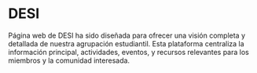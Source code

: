 # DESI
Página web de DESI ha sido diseñada para ofrecer una visión completa y detallada de nuestra agrupación estudiantil. Esta plataforma centraliza la información principal, actividades, eventos, y recursos relevantes para los miembros y la comunidad interesada.
